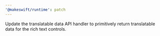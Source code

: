 ```yaml
---
'@makeswift/runtime': patch
---
```


Update the translatable data API handler to primitively return translatable data for the rich text controls.
